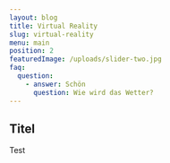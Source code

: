 ```yaml
---
layout: blog
title: Virtual Reality
slug: virtual-reality
menu: main
position: 2
featuredImage: /uploads/slider-two.jpg
faq:
  question:
    - answer: Schön
      question: Wie wird das Wetter?
---
```

## Titel

Test
